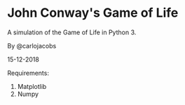 # John Conway's Game of Life
A simulation of the Game of Life in Python 3.

By @carlojacobs

15-12-2018

Requirements:
1. Matplotlib
2. Numpy
